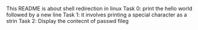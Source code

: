 This README is about  shell redirection in linux
Task 0: print the hello world followed by a new line
Task 1: it involves printing a special character as a strin
Task 2: Display the contecnt of passwd fileg
